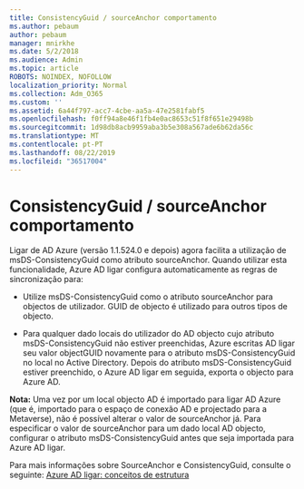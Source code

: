 ```yaml
---
title: ConsistencyGuid / sourceAnchor comportamento
ms.author: pebaum
author: pebaum
manager: mnirkhe
ms.date: 5/2/2018
ms.audience: Admin
ms.topic: article
ROBOTS: NOINDEX, NOFOLLOW
localization_priority: Normal
ms.collection: Adm_O365
ms.custom: ''
ms.assetid: 6a44f797-acc7-4cbe-aa5a-47e2581fabf5
ms.openlocfilehash: f0ff94a8e46f1fb4e0ac8653c51f8f651e29498b
ms.sourcegitcommit: 1d98db8acb9959aba3b5e308a567ade6b62da56c
ms.translationtype: MT
ms.contentlocale: pt-PT
ms.lasthandoff: 08/22/2019
ms.locfileid: "36517004"
---
```

# <a name="consistencyguid--sourceanchor-behavior"></a>ConsistencyGuid / sourceAnchor comportamento

Ligar de AD Azure (versão 1.1.524.0 e depois) agora facilita a utilização de msDS-ConsistencyGuid como atributo sourceAnchor. Quando utilizar esta funcionalidade, Azure AD ligar configura automaticamente as regras de sincronização para:
  
- Utilize msDS-ConsistencyGuid como o atributo sourceAnchor para objectos de utilizador. GUID de objecto é utilizado para outros tipos de objecto.
    
- Para qualquer dado locais do utilizador do AD objecto cujo atributo msDS-ConsistencyGuid não estiver preenchidas, Azure escritas AD ligar seu valor objectGUID novamente para o atributo msDS-ConsistencyGuid no local no Active Directory. Depois do atributo msDS-ConsistencyGuid estiver preenchido, o Azure AD ligar em seguida, exporta o objecto para Azure AD.
    
 **Nota:** Uma vez por um local objecto AD é importado para ligar AD Azure (que é, importado para o espaço de conexão AD e projectado para a Metaverse), não é possível alterar o valor de sourceAnchor já. Para especificar o valor de sourceAnchor para um dado local AD objecto, configurar o atributo msDS-ConsistencyGuid antes que seja importada para Azure AD ligar. 
  
Para mais informações sobre SourceAnchor e ConsistencyGuid, consulte o seguinte: [Azure AD ligar: conceitos de estrutura](https://docs.microsoft.com/azure/active-directory/connect/active-directory-aadconnect-design-concepts)
  

